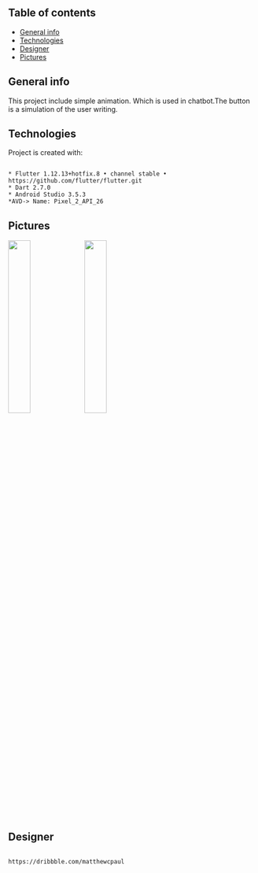 ## Table of contents
* [General info](#general-info)
* [Technologies](#technologies)
* [Designer](#designer)
* [Pictures](#Pictures)

## General info
This project include simple animation.
Which is used in chatbot.The button is a simulation of the user writing.
	
## Technologies
Project is created with:
```

* Flutter 1.12.13+hotfix.8 • channel stable • https://github.com/flutter/flutter.git
* Dart 2.7.0
* Android Studio 3.5.3
*AVD-> Name: Pixel_2_API_26

```
## Pictures

<img src="https://user-images.githubusercontent.com/58904662/82803696-47c0aa00-9e81-11ea-9c3a-b5e643308afd.gif" width="30%">


<img src="https://user-images.githubusercontent.com/58904662/82742001-0634df80-9d59-11ea-82b0-3bfff509420f.gif" width="30%">

## Designer
```

https://dribbble.com/matthewcpaul

```
